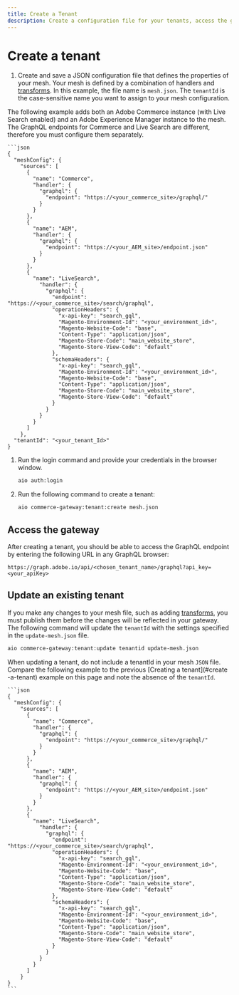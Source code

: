```yaml
---
title: Create a Tenant
description: Create a configuration file for your tenants, access the gateway, and update your configuration file.
---
```


# Create a tenant

1. Create and save a JSON configuration file that defines the properties of your mesh. Your mesh is defined by a combination of handlers and [transforms]. In this example, the file name is `mesh.json`. The `tenantId` is the case-sensitive name you want to assign to your mesh configuration.

<InlineAlert variant="info" slots="text"/>

The following example adds both an Adobe Commerce instance (with Live Search enabled) and an Adobe Experience Manager instance to the mesh. The GraphQL endpoints for Commerce and Live Search are different, therefore you must configure them separately.

    ```json
    {
      "meshConfig": {
        "sources": [
          {
            "name": "Commerce",
            "handler": {
              "graphql": {
                "endpoint": "https://<your_commerce_site>/graphql/"
              }
            }
          },
          {
            "name": "AEM",
            "handler": {
              "graphql": {
                "endpoint": "https://<your_AEM_site>/endpoint.json"
              }
            }
          },
          {
            "name": "LiveSearch",
              "handler": {
                "graphql": {
                  "endpoint": "https://<your_commerce_site>/search/graphql",
                  "operationHeaders": {
                    "x-api-key": "search_gql",
                    "Magento-Environment-Id": "<your_environment_id>",
                    "Magento-Website-Code": "base",
                    "Content-Type": "application/json",
                    "Magento-Store-Code": "main_website_store",
                    "Magento-Store-View-Code": "default"
                  },
                  "schemaHeaders": {
                    "x-api-key": "search_gql",
                    "Magento-Environment-Id": "<your_environment_id>",
                    "Magento-Website-Code": "base",
                    "Content-Type": "application/json",
                    "Magento-Store-Code": "main_website_store",
                    "Magento-Store-View-Code": "default"
                  }
                }
              }
            }
          ]
        },
      "tenantId": "<your_tenant_Id>"
    }

1. Run the login command and provide your credentials in the browser window.

    ```bash
    aio auth:login
    ```

1. Run the following command to create a tenant:

    ```bash
    aio commerce-gateway:tenant:create mesh.json
    ```

## Access the gateway

After creating a tenant, you should be able to access the GraphQL endpoint by entering the following URL in any GraphQL browser:

```https://graph.adobe.io/api/<chosen_tenant_name>/graphql?api_key=<your_apiKey>```

## Update an existing tenant

If you make any changes to your mesh file, such as adding [transforms], you must publish them before the changes will be reflected in your gateway. The following command will update the `tenantId` with the settings specified in the `update-mesh.json` file.

```bash
aio commerce-gateway:tenant:update tenantid update-mesh.json
```

When updating a tenant, do not include a tenantId in your mesh `JSON` file. Compare the following example to the previous [Creating a tenant](#create -a-tenant) example on this page and note the absence of the `tenantId`.

    ```json
    {
      "meshConfig": {
        "sources": [
          {
            "name": "Commerce",
            "handler": {
              "graphql": {
                "endpoint": "https://<your_commerce_site>/graphql/"
              }
            }
          },
          {
            "name": "AEM",
            "handler": {
              "graphql": {
                "endpoint": "https://<your_AEM_site>/endpoint.json"
              }
            }
          },
          {
            "name": "LiveSearch",
              "handler": {
                "graphql": {
                  "endpoint": "https://<your_commerce_site>/search/graphql",
                  "operationHeaders": {
                    "x-api-key": "search_gql",
                    "Magento-Environment-Id": "<your_environment_id>",
                    "Magento-Website-Code": "base",
                    "Content-Type": "application/json",
                    "Magento-Store-Code": "main_website_store",
                    "Magento-Store-View-Code": "default"
                  },
                  "schemaHeaders": {
                    "x-api-key": "search_gql",
                    "Magento-Environment-Id": "<your_environment_id>",
                    "Magento-Website-Code": "base",
                    "Content-Type": "application/json",
                    "Magento-Store-Code": "main_website_store",
                    "Magento-Store-View-Code": "default"
                  }
                }
              }
            }
          ]
        }
    }
    ```

<!-- Link Definitions -->

[transforms]: transforms.md
